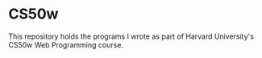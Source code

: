 # CS50w
This repository holds the programs I wrote as part of Harvard University's CS50w Web Programming course.
